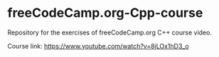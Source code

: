 # freeCodeCamp.org-Cpp-course
Repository for the exercises of freeCodeCamp.org C++ course video.

Course link: https://www.youtube.com/watch?v=8jLOx1hD3_o
